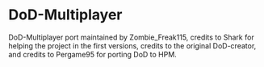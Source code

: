 # DoD-Multiplayer


DoD-Multiplayer port maintained by Zombie_Freak115, credits to Shark for helping the project in the first versions, credits to the original DoD-creator, and credits to Pergame95 for porting DoD to HPM.
